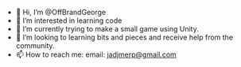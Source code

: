 - 👋 Hi, I’m @OffBrandGeorge
- 👀 I’m interested in learning code 
- 🌱 I’m currently trying to make a small game using Unity.
- 💞️ I’m looking to learning bits and pieces and receive help from the community.
- 📫 How to reach me: 
    email: jadjmerp@gmail.com

<!---
OffBrandGeorge/OffBrandGeorge is a ✨ special ✨ repository because its `README.md` (this file) appears on your GitHub profile.
You can click the Preview link to take a look at your changes.
--->
